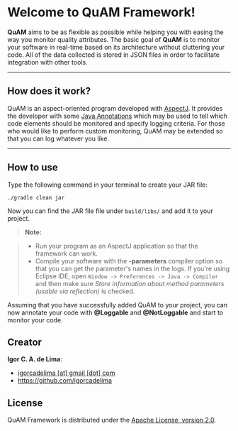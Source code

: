 Welcome to QuAM Framework!
===================


**QuAM** aims to be as flexible as possible while helping you with easing the way you monitor quality attributes. The basic goal of **QuAM** is to monitor your software in real-time based on its architecture without cluttering your code. All of the data collected is stored in JSON files in order to facilitate integration with other tools.

----------

How does it work?
-------------

QuAM is an aspect-oriented program developed with [AspectJ](https://eclipse.org/aspectj/). It provides the developer with some [Java Annotations](https://en.wikipedia.org/wiki/Java_annotation) which may be used to tell which code elements should be monitored and specify logging criteria. For those who would like to perform custom monitoring, QuAM may be extended so that you can log whatever you like.

----------

How to use
-------------------

Type the following command in your terminal to create your JAR file:
```console
./gradle clean jar
```
Now you can find the JAR file file under ```build/libs/``` and add it to your project.

> **Note:**

> - Run your program as an AspectJ application so that the framework can work.
> - Compile your software with the **-parameters** compiler option so that you can get the parameter's names in the logs. If you're using Eclipse IDE, open ```Window -> Preferences -> Java -> Compiler``` and then make sure *Store information about method parameters (usable via reflection)* is checked.

Assuming that you have successfully added QuAM to your project, you can now annotate your code with **@Loggable** and **@NotLoggable** and start to monitor your code.


## Creator

**Igor C. A. de Lima**: 

* [igorcadelima [at] gmail [dot] com](mailto:%69%67%6F%72%63%61%64%65%6C%69%6D%61%40%67%6D%61%69%6C%2E%63%6F%6D)
* <https://github.com/igorcadelima>

## License

QuAM Framework is distributed under the [Apache License, version 2.0](http://www.apache.org/licenses/LICENSE-2.0.html).


